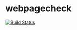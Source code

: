 # webpagecheck

[![Build Status](https://travis-ci.org/callum/webpagecheck.svg?branch=master)](https://travis-ci.org/callum/webpagecheck)
